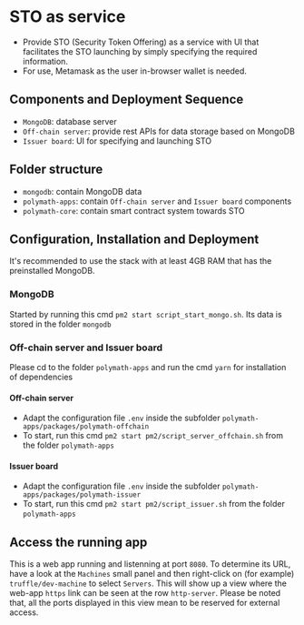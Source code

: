 # STO as service

  - Provide STO (Security Token Offering) as a service with UI that facilitates the STO launching by simply specifying the required information. 
  - For use, Metamask as the user in-browser wallet is needed.

## Components and Deployment Sequence

  - `MongoDB`: database server
  - `Off-chain server`: provide rest APIs for data storage based on MongoDB
  - `Issuer board`: UI for specifying and launching STO

## Folder structure

  - `mongodb`: contain MongoDB data
  - `polymath-apps`: contain `Off-chain server` and `Issuer board` components
  - `polymath-core`: contain smart contract system towards STO

## Configuration, Installation and Deployment

It's recommended to use the stack with at least 4GB RAM that has the preinstalled MongoDB.

### MongoDB

Started by running this cmd `pm2 start script_start_mongo.sh`. Its data is stored in the folder `mongodb`

### Off-chain server and Issuer board

Please cd to the folder `polymath-apps` and run the cmd `yarn` for installation of dependencies

#### Off-chain server

  - Adapt the configuration file `.env` inside the subfolder `polymath-apps/packages/polymath-offchain`
  - To start, run this cmd `pm2 start pm2/script_server_offchain.sh` from the folder `polymath-apps`

#### Issuer board

  - Adapt the configuration file `.env` inside the subfolder `polymath-apps/packages/polymath-issuer`
  - To start, run this cmd `pm2 start pm2/script_issuer.sh` from the folder `polymath-apps`

## Access the running app

This is a web app running and listenning at port `8080`.
To determine its URL, have a look at the `Machines` small panel and then right-click on (for example) `truffle/dev-machine` to select `Servers`. This will show up a view where the web-app `https` link can be seen at the
row `http-server`. Please be noted that, all the ports displayed in this view mean to be reserved for external access.

